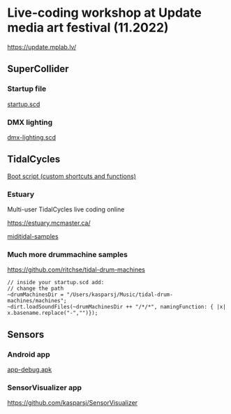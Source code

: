 # Live-coding workshop at Update media art festival (11.2022)

https://update.mplab.lv/

## SuperCollider

### Startup file

[startup.scd](startup.scd)

### DMX lighting

[dmx-lighting.scd](dmx-lighting.scd)

## TidalCycles

[Boot script (custom shortcuts and functions)](BootTidal)

### Estuary

Multi-user TidalCycles live coding online

https://estuary.mcmaster.ca/

[miditidal-samples](miditidal-samples)

### Much more drummachine samples

https://github.com/ritchse/tidal-drum-machines

```supercollider 
// inside your startup.scd add:
// change the path
~drumMachinesDir = "/Users/kasparsj/Music/tidal-drum-machines/machines";
~dirt.loadSoundFiles(~drumMachinesDir ++ "/*/*", namingFunction: { |x| x.basename.replace("-","")});
```

## Sensors

### Android app

[app-debug.apk](app-debug.apk)

### SensorVisualizer app

https://github.com/kasparsj/SensorVisualizer
